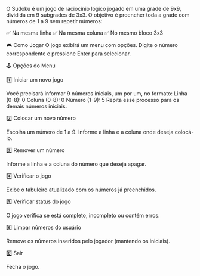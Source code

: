 O Sudoku é um jogo de raciocínio lógico jogado em uma grade de 9x9, dividida em 9 subgrades de 3x3. O objetivo é preencher toda a grade com números de 1 a 9 sem repetir números:

✅ Na mesma linha
✅ Na mesma coluna
✅ No mesmo bloco 3x3

🎮 Como Jogar
O jogo exibirá um menu com opções. Digite o número correspondente e pressione Enter para selecionar.

🕹️ Opções do Menu

1️⃣ Iniciar um novo jogo

Você precisará informar 9 números iniciais, um por um, no formato:
Linha (0-8): 0
Coluna (0-8): 0
Número (1-9): 5
Repita esse processo para os demais números iniciais.

2️⃣ Colocar um novo número

Escolha um número de 1 a 9.
Informe a linha e a coluna onde deseja colocá-lo.

3️⃣ Remover um número

Informe a linha e a coluna do número que deseja apagar.

4️⃣ Verificar o jogo

Exibe o tabuleiro atualizado com os números já preenchidos.

5️⃣ Verificar status do jogo

O jogo verifica se está completo, incompleto ou contém erros.

6️⃣ Limpar números do usuário

Remove os números inseridos pelo jogador (mantendo os iniciais).

0️⃣ Sair

Fecha o jogo.
